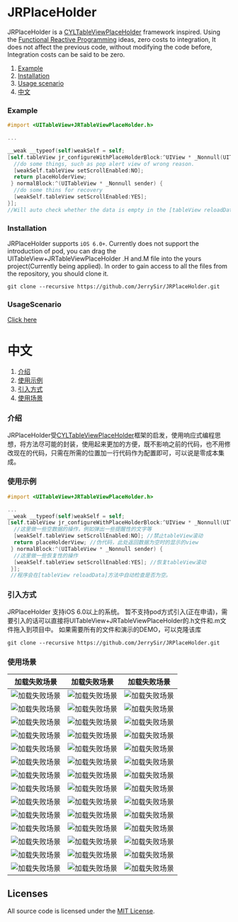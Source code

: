 # JRPlaceHolder
JRPlaceHolder is a [CYLTableViewPlaceHolder](https://github.com/ChenYilong/CYLTableViewPlaceHolder) framework inspired. Using the [Functional Reactive Programming](https://en.wikipedia.org/wiki/Functional_reactive_programming) ideas, zero costs to integration, It does not affect the previous code, without modifying the code before, Integration costs can be said to be zero.

 1. [Example](#Example)
 1. [Installation](#Installation)
 1. [Usage scenario](#UsageScenario)
 1. [中文](#中文)

### Example
```Objective-C
#import <UITableView+JRTableViewPlaceHolder.h>

...

__weak __typeof(self)weakSelf = self;
[self.tableView jr_configureWithPlaceHolderBlock:^UIView * _Nonnull(UITableView * _Nonnull sender) {
  //do some things, such as pop alert view of wrong reason.
  [weakSelf.tableView setScrollEnabled:NO];
  return placeHolderView;
 } normalBlock:^(UITableView * _Nonnull sender) {
  //do some thins for recovery
  [weakSelf.tableView setScrollEnabled:YES];
}];
//Will auto check whether the data is empty in the [tableView reloadData] method.
```

### Installation
JRPlaceHolder supports `iOS 6.0+`.
Currently does not support the introduction of pod, you can drag the UITableView+JRTableViewPlaceHolder .H and.M file into the yours project(Currently being applied).
In order to gain access to all the files from the repository, you should clone it.
```
git clone --recursive https://github.com/JerrySir/JRPlaceHolder.git
```

### UsageScenario
[Click here](#使用场景)

# 中文
 1. [介绍](#介绍)
 1. [使用示例](#使用示例)
 1. [引入方式](#引入方式)
 1. [使用场景](#使用场景)

### 介绍

JRPlaceHolder受[CYLTableViewPlaceHolder](https://github.com/ChenYilong/CYLTableViewPlaceHolder)框架的启发，使用响应式编程思想，将方法尽可能的封装，使用起来更加的方便，既不影响之前的代码，也不用修改现在的代码，只需在所需的位置加一行代码作为配置即可，可以说是零成本集成。

### 使用示例

```Objective-C
#import <UITableView+JRTableViewPlaceHolder.h>

...
__weak __typeof(self)weakSelf = self;
[self.tableView jr_configureWithPlaceHolderBlock:^UIView * _Nonnull(UITableView * _Nonnull sender) {
  //这里做一些空数据的操作，例如弹出一些提醒性的文字等
  [weakSelf.tableView setScrollEnabled:NO]; //禁止tableView滚动
  return placeHolderView; //伪代码，此处返回数据为空时的显示的view
 } normalBlock:^(UITableView * _Nonnull sender) {
  //这里做一些恢复性的操作
  [weakSelf.tableView setScrollEnabled:YES]; //恢复tableView滚动
 }];
 //程序会在[tableView reloadData]方法中自动检查是否为空。
```

### 引入方式

JRPlaceHolder 支持iOS 6.0以上的系统。
暂不支持pod方式引入(正在申请)，需要引入的话可以直接将UITableView+JRTableViewPlaceHolder的.h文件和.m文件拖入到项目中。
如果需要所有的文件和演示的DEMO，可以克隆该库
```
git clone --recursive https://github.com/JerrySir/JRPlaceHolder.git
```

### 使用场景


 加载失败场景 | 加载失败场景 | 加载失败场景
 -------------|------------- | ---------
![加载失败场景](Logo/11.jpeg) | ![加载失败场景](Logo/12.jpeg) | ![加载失败场景](Logo/13.jpeg)
![加载失败场景](Logo/21.jpeg) | ![加载失败场景](Logo/22.jpeg) | ![加载失败场景](Logo/23.jpeg)
![加载失败场景](Logo/31.jpeg) | ![加载失败场景](Logo/32.jpeg) | ![加载失败场景](Logo/33.jpeg)
![加载失败场景](Logo/41.jpeg) | ![加载失败场景](Logo/42.jpeg) | ![加载失败场景](Logo/43.jpeg)
![加载失败场景](Logo/51.jpeg) | ![加载失败场景](Logo/52.jpeg) | ![加载失败场景](Logo/53.jpeg)
![加载失败场景](Logo/61.jpeg) | ![加载失败场景](Logo/62.jpeg) | ![加载失败场景](Logo/63.jpeg)
![加载失败场景](Logo/71.jpeg) | ![加载失败场景](Logo/72.jpeg) | ![加载失败场景](Logo/73.jpeg)
![加载失败场景](Logo/81.jpeg) | ![加载失败场景](Logo/82.jpeg) | ![加载失败场景](Logo/83.jpeg)
![加载失败场景](Logo/91.jpeg) | ![加载失败场景](Logo/92.jpeg) | ![加载失败场景](Logo/93.jpeg)
![加载失败场景](Logo/101.jpeg) | ![加载失败场景](Logo/102.jpeg) | ![加载失败场景](Logo/103.jpeg)
![加载失败场景](Logo/111.jpeg) | ![加载失败场景](Logo/112.jpeg) | ![加载失败场景](Logo/113.jpeg)
![加载失败场景](Logo/121.jpeg) | ![加载失败场景](Logo/122.jpeg) | ![加载失败场景](Logo/123.jpeg)
![加载失败场景](Logo/131.jpeg) | ![加载失败场景](Logo/132.jpeg) | ![加载失败场景](Logo/133.jpeg)
![加载失败场景](Logo/141.jpeg) | ![加载失败场景](Logo/142.jpeg) | ![加载失败场景](Logo/143.jpeg)

## Licenses

All source code is licensed under the [MIT License](https://raw.githubusercontent.com/JerrySir/JRPlaceHolder/master/LICENSE).
